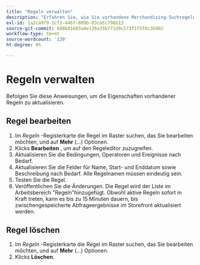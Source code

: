 ```yaml
---
title: "Regeln verwalten"
description: "Erfahren Sie, wie Sie vorhandene Merchandising-Suchregeln verwalten."
exl-id: 1a2ca9f9-1cf2-446f-809b-03ca5c798b13
source-git-commit: 888b81683a4e139a35b771d9c573f1f5f0c3b902
workflow-type: tm+mt
source-wordcount: '139'
ht-degree: 0%

---
```


# Regeln verwalten

Befolgen Sie diese Anweisungen, um die Eigenschaften vorhandener Regeln zu aktualisieren.

## Regel bearbeiten

1. Im *Regeln* -Registerkarte die Regel im Raster suchen, das Sie bearbeiten möchten, und auf **Mehr** (...) Optionen.
1. Klicks **Bearbeiten** , um auf den Regeleditor zuzugreifen.
1. Aktualisieren Sie die Bedingungen, Operatoren und Ereignisse nach Bedarf.
1. Aktualisieren Sie die Felder für Name, Start- und Enddatum sowie Beschreibung nach Bedarf. Alle Regelnamen müssen eindeutig sein.
1. Testen Sie die Regel.
1. Veröffentlichen Sie die Änderungen.
Die Regel wird der Liste im Arbeitsbereich &quot;Regeln&quot;hinzugefügt. Obwohl aktive Regeln sofort in Kraft treten, kann es bis zu 15 Minuten dauern, bis zwischengespeicherte Abfrageergebnisse im Storefront aktualisiert werden.

## Regel löschen

1. Im *Regeln* -Registerkarte die Regel im Raster suchen, das Sie bearbeiten möchten, und auf **Mehr** (...) Optionen.
1. Klicks **Löschen**.
